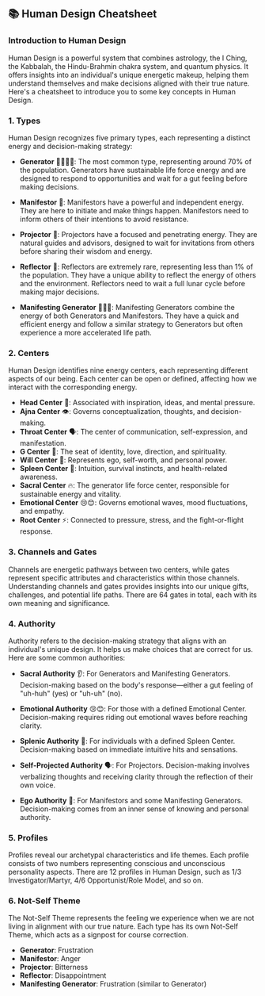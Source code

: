## 📚 Human Design Cheatsheet 

### Introduction to Human Design
Human Design is a powerful system that combines astrology, the I Ching, the Kabbalah, the Hindu-Brahmin chakra system, and quantum physics. It offers insights into an individual's unique energetic makeup, helping them understand themselves and make decisions aligned with their true nature. Here's a cheatsheet to introduce you to some key concepts in Human Design.

### 1. Types
Human Design recognizes five primary types, each representing a distinct energy and decision-making strategy:

- **Generator** 👷‍♂️👷‍♀️: The most common type, representing around 70% of the population. Generators have sustainable life force energy and are designed to respond to opportunities and wait for a gut feeling before making decisions.

- **Manifestor** 🚀: Manifestors have a powerful and independent energy. They are here to initiate and make things happen. Manifestors need to inform others of their intentions to avoid resistance.

- **Projector** 🎯: Projectors have a focused and penetrating energy. They are natural guides and advisors, designed to wait for invitations from others before sharing their wisdom and energy.

- **Reflector** 🔮: Reflectors are extremely rare, representing less than 1% of the population. They have a unique ability to reflect the energy of others and the environment. Reflectors need to wait a full lunar cycle before making major decisions.

- **Manifesting Generator** 👷‍♂️🚀: Manifesting Generators combine the energy of both Generators and Manifestors. They have a quick and efficient energy and follow a similar strategy to Generators but often experience a more accelerated life path.

### 2. Centers
Human Design identifies nine energy centers, each representing different aspects of our being. Each center can be open or defined, affecting how we interact with the corresponding energy.

- **Head Center** 🧠: Associated with inspiration, ideas, and mental pressure.
- **Ajna Center** 👁️: Governs conceptualization, thoughts, and decision-making.
- **Throat Center** 🗣️: The center of communication, self-expression, and manifestation.
- **G Center** 💚: The seat of identity, love, direction, and spirituality.
- **Will Center** 🦁: Represents ego, self-worth, and personal power.
- **Spleen Center** 👥: Intuition, survival instincts, and health-related awareness.
- **Sacral Center** 🔥: The generator life force center, responsible for sustainable energy and vitality.
- **Emotional Center** 😢😊: Governs emotional waves, mood fluctuations, and empathy.
- **Root Center** ⚡: Connected to pressure, stress, and the fight-or-flight response.

### 3. Channels and Gates
Channels are energetic pathways between two centers, while gates represent specific attributes and characteristics within those channels. Understanding channels and gates provides insights into our unique gifts, challenges, and potential life paths. There are 64 gates in total, each with its own meaning and significance.

### 4. Authority
Authority refers to the decision-making strategy that aligns with an individual's unique design. It helps us make choices that are correct for us. Here are some common authorities:

- **Sacral Authority** 👂: For Generators and Manifesting Generators. Decision-making based on the body's response—either a gut feeling of "uh-huh" (yes) or "uh-uh" (no).

- **Emotional Authority** 😢😊: For those with a defined Emotional Center. Decision-making requires riding out emotional waves before reaching clarity.

- **Splenic Authority** 👥: For individuals with a defined Spleen Center. Decision-making based on immediate intuitive hits and sensations.

- **Self-Projected Authority** 🗣️: For Projectors. Decision-making involves verbalizing thoughts and receiving clarity through the reflection of their own voice.

- **Ego Authority** 🦁: For Manifestors and some Manifesting Generators. Decision-making comes from an inner sense of knowing and personal authority.

### 5. Profiles
Profiles reveal our archetypal characteristics and life themes. Each profile consists of two numbers representing conscious and unconscious personality aspects. There are 12 profiles in Human Design, such as 1/3 Investigator/Martyr, 4/6 Opportunist/Role Model, and so on.

### 6. Not-Self Theme
The Not-Self Theme represents the feeling we experience when we are not living in alignment with our true nature. Each type has its own Not-Self Theme, which acts as a signpost for course correction.

- **Generator**: Frustration
- **Manifestor**: Anger
- **Projector**: Bitterness
- **Reflector**: Disappointment
- **Manifesting Generator**: Frustration (similar to Generator)
